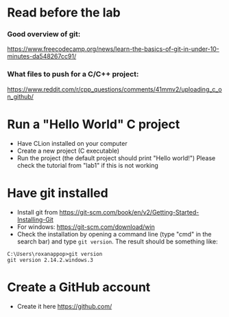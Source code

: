 # Read before the lab

### Good overview of git:   
https://www.freecodecamp.org/news/learn-the-basics-of-git-in-under-10-minutes-da548267cc91/ 

### What files to push for a C/C++ project:
https://www.reddit.com/r/cpp_questions/comments/41mmv2/uploading_c_on_github/

# Run a "Hello World" C project
* Have CLion installed on your computer
* Create a new project (C executable)
* Run the project (the default project should print "Hello world!")
Please check the tutorial from "lab1" if this is not working

# Have git installed
* Install git from https://git-scm.com/book/en/v2/Getting-Started-Installing-Git      
* For windows: https://git-scm.com/download/win
* Check the installation by opening a command line (type "cmd" in the search bar) and type ```git version```. The result should be something like:
```
C:\Users\roxanappop>git version
git version 2.14.2.windows.3
```

# Create a GitHub account
* Create it here https://github.com/
